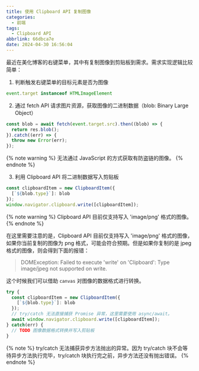 ```yaml
---
title: 使用 Clipboard API 复制图像
categories:
  - 前端
tags:
  - Clipboard API
abbrlink: 66dbca7e
date: 2024-04-30 16:56:04
---
```


最近在美化博客的右键菜单，其中有复制图像到剪贴板到需求。需求实现逻辑比较简单：

1. 判断触发右键菜单的目标元素是否为图像

```js
event.target instanceof HTMLImageElement
```

2. 通过 fetch API 请求图片资源，获取图像的二进制数据（blob: Binary Large Object）

```js
const blob = await fetch(event.target.src).then((blob) => {
  return res.blob();
}).catch((err) => {
  throw new Error(err);
});
```

{% note warning %}
无法通过 JavaScript 的方式获取有防盗链的图像。
{% endnote %}

3. 利用 Clipboard API 将二进制数据写入剪贴板

```js
const clipboardItem = new ClipboardItem({
  [`${blob.type}`]: blob
});
window.navigator.clipboard.write([clipboardItem]);
```

{% note warning %}
Clipboard API 目前仅支持写入 'image/png' 格式的图像。
{% endnote %}

在这里需要注意的是，Clipboard API 目前仅支持写入 'image/png' 格式的图像，如果你当前复制的图像为 png 格式，可能会符合预期。但是如果你复制的是 jpeg 格式的图像，则会得到下面的报错：

> DOMException: Failed to execute 'write' on 'Clipboard': Type image/jpeg not supported on write.

这个时候我们可以借助 `canvas` 对图像的数据格式进行转换。

```js
try {
  const clipboardItem = new ClipboardItem({
    [`${blob.type}`]: blob
  });
  // try/catch 无法直接捕获 Promise 异常，这里需要使用 async/await。
  await window.navigator.clipboard.write([clipboardItem]);
} catch(err) {
  // TODO 图像数据格式转换并写入剪贴板
}
```

{% note %}
try/catch 无法捕获异步方法抛出的异常。因为 try/catch 块不会等待异步方法执行完毕，try/catch 块执行完之前，异步方法还没有抛出错误。
{% endnote %}